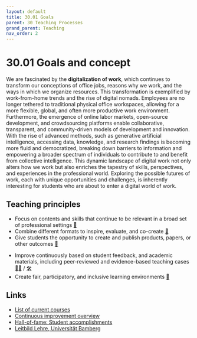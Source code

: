 ```yaml
---
layout: default
title: 30.01 Goals
parent: 30 Teaching Processes
grand_parent: Teaching
nav_order: 2
---
```


# 30.01 Goals and concept

<!-- 
## Why are we here?
-->

We are fascinated by the **digitalization of work**, which continues to transform our conceptions of office jobs, reasons why we work, and the ways in which we organize resources.
This transformation is exemplified by work-from-home trends and the rise of digital nomads.
Employees are no longer tethered to traditional physical office workspaces, allowing for a more flexible, global, and often more productive work environment.
Furthermore, the emergence of online labor markets, open-source development, and crowdsourcing platforms enable collaborative, transparent, and community-driven models of development and innovation.
With the rise of advanced methods, such as generative artificial intelligence, accessing data, knowledge, and research findings is becoming more fluid and democratized, breaking down barriers to information and empowering a broader spectrum of individuals to contribute to and benefit from collective intelligence.
This dynamic landscape of digital work not only alters how we work but also enriches the tapestry of skills, perspectives, and experiences in the professional world.
Exploring the possible futures of work, each with unique opportunities and challenges, is inherently interesting for students who are about to enter a digital world of work.

## Teaching principles

- Focus on contents and skills that continue to be relevant in a broad set of professional settings [🚀](https://digital-work-lab.github.io/handbook/docs/10-lab/10_processes/10.01.goals.html#-impact-in-research-teaching-and-practice)
- Combine different formats to inspire, evaluate, and co-create [🚀](https://digital-work-lab.github.io/handbook/docs/10-lab/10_processes/10.01.goals.html#-impact-in-research-teaching-and-practice)
- Give students the opportunity to create and publish products, papers, or other outcomes [🚀](https://digital-work-lab.github.io/handbook/docs/10-lab/10_processes/10.01.goals.html#-impact-in-research-teaching-and-practice)
<!-- because it motivates students to see that their work is not just archived. because it can help their resumes. because it contributes to a culture of publishing/accomplishing -->
- Improve continuously based on student feedback, and academic materials, including peer-reviewed and evidence-based teaching cases [🧑‍🎓️](https://digital-work-lab.github.io/handbook/docs/10-lab/10_processes/10.01.goals.html#%EF%B8%8F-continuous-learning) / [🛠️](https://digital-work-lab.github.io/handbook/docs/10-lab/10_processes/10.01.goals.html#%EF%B8%8F-rigor-reliability-and-reproducibility)
- Create fair, participatory, and inclusive learning environments [🙏](https://digital-work-lab.github.io/handbook/docs/10-lab/10_processes/10.01.goals.html#-support-participation-and-diversity)

## Links

- [List of current courses](30.02.courses.html)
- [Continuous improvement overview](30.22.improvements.html)
- [Hall-of-fame: Student accomplishments](30.41.hall_of_fame.html)
- [Leitbild Lehre, Universität Bamberg](https://www.uni-bamberg.de/lehre/verstaendnis-von-lehre/leitbild/)

<!--
TODO:

- co-create: make a useful/visible impact (instead of archiving paper)

- Explain the principles
- Refer to the roles of teachers/teaching assistants, students
- Expectations (student preparation)?

Notes:

- inspire, develop, and evaluate students / Create settings in which we *work with* students and
- Focus: synthesizing, selecting, assessing, recommending

Our goal is to ...
create learning environments that afford  ... and effective learning experience 

-->
